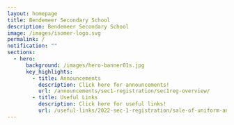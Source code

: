 ```yaml
---
layout: homepage
title: Bendemeer Secondary School
description: Bendemeer Secondary School
image: /images/isomer-logo.svg
permalink: /
notification: ""
sections:
  - hero:
      background: /images/hero-banner01s.jpg
      key_highlights:
        - title: Announcements
          description: Click here for announcements!
          url: /announcements/sec1-registration/sec1reg-overview/
        - title: Useful Links
          description: Click here for useful links!
          url: /useful-links/2022-sec-1-registration/sale-of-uniform-and-books
---
```

